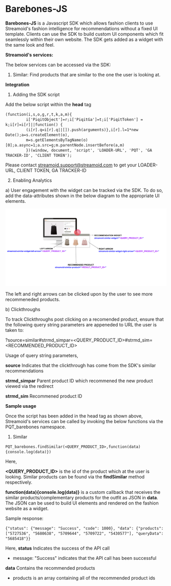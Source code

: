 **Barebones-JS**
===================

**Barebones-JS** is a Javascript SDK which allows fashion clients to use Streamoid's fashion intelligence for recommendations without a fixed UI template. Clients can use the SDK to build custom UI components which fit seamlessly within their own website. The SDK gets added as a widget with the same look and feel. 

**Streamoid's services:**

The below services can be accessed via the SDK:

1) Similar: Find products that are similar to the one the user is looking at. 

**Integration**

1) Adding the SDK script

Add the below script within the **head** tag

```
(function(i,s,o,g,r,t,k,a,m){
         i['PiqitObject']=r;i['PiqitGa']=t;i['PiqitToken'] = k;i[r]=i[r]||function() {
         (i[r].q=i[r].q||[]).push(arguments)},i[r].l=1*new Date();a=s.createElement(o),
         m=s.getElementsByTagName(o)[0];a.async=1;a.src=g;m.parentNode.insertBefore(a,m)
         })(window, document, 'script', 'LOADER-URL', 'PQT', 'GA TRACKER-ID', 'CLIENT TOKEN');
```     

Please contact streamoid.support@streamoid.com to get your LOADER-URL, CLIENT TOKEN, GA TRACKER-ID

2) Enabling Analytics

a) User engagement with the widget can be tracked via the SDK. To do so, add the data-attributes shown in the below diagram to the appropriate UI elements. 

![](images/Barebones_SDK_reference.png)

The left and right arrows can be clicked upon by the user to see more recommeneded products. 

b) Clickthroughs 

To track Clickthroughs post clicking on a recomended product, ensure that the following query string parameters are appeneded to URL the user is taken to:

?source=similar#strmd_simpar=<QUERY_PRODUCT_ID>#strmd_sim=<RECOMMENDED_PRODUCT_ID>

Usage of query string parameters, 

**source**
Indicates that the clickthrough has come from the SDK's similar recommendations

**strmd_simpar**
Parent product ID which recommened the new product viewed via the redirect 

**strmd_sim**
Recommened product ID

**Sample usage**

Once the script has been added in the head tag as shown above, Streamoid's services can be called by invoking the below functions via the PQT_barebones namespace. 

1) Similar
```
PQT_barebones.findSimilar(<QUERY_PRODUCT_ID>,function(data){console.log(data)})
```

Here, 

**<QUERY_PRODUCT_ID>** is the id of the product which at the user is looking. Similar products can be found via the **findSimilar** method respectively.

**function(data){console.log(data)}** is a custom callback that receives the similar products/complementary products for the outfit as JSON in **data**. The JSON can be used to build UI elements and rendered on the fashion website as a widget. 

Sample response:

```
{"status": {"message": "Success", "code": 1000}, "data": {"products": ["5727536", "5680638", "5709644", "5709722", "5430577"], "queryData": "5685418"}}
```

Here, 
**status** Indicates the success of the API call 
- message: "Success" indicates that the API call has been successful

**data** Contains the recommended products 
- products is an array containing all of the recommended product ids 


